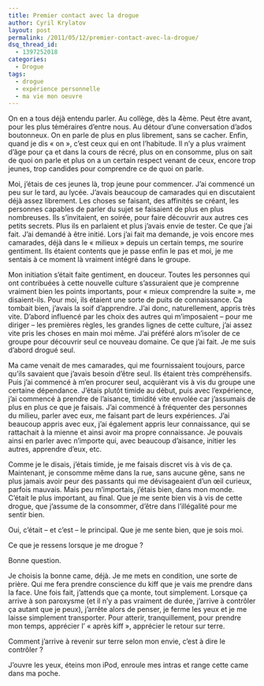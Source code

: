 ```yaml
---
title: Premier contact avec la drogue
author: Cyril Krylatov
layout: post
permalink: /2011/05/12/premier-contact-avec-la-drogue/
dsq_thread_id:
  - 1397252018
categories:
  - Drogue
tags:
  - drogue
  - expérience personnelle
  - ma vie mon oeuvre
---
```

On en a tous déjà entendu parler. Au collège, dès la 4ème. Peut être avant, pour les plus téméraires d’entre nous. Au détour d’une conversation d’ados boutonneux. On en parle de plus en plus librement, sans se cacher. Enfin, quand je dis « on », c’est ceux qui en ont l’habitude. Il n’y a plus vraiment d’âge pour ça et dans la cours de récré, plus on en consomme, plus on sait de quoi on parle et plus on a un certain respect venant de ceux, encore trop jeunes, trop candides pour comprendre ce de quoi on parle.

Moi, j’étais de ces jeunes là, trop jeune pour commencer. J’ai commencé un peu sur le tard, au lycée. J’avais beaucoup de camarades qui en discutaient déjà assez librement. Les choses se faisant, des affinités se créant, les personnes capables de parler du sujet se faisaient de plus en plus nombreuses. Ils s’invitaient, en soirée, pour faire découvrir aux autres ces petits secrets. Plus ils en parlaient et plus j’avais envie de tester. Ce que j’ai fait. J’ai demandé à être initié. Lors j’ai fait ma demande, je vois encore mes camarades, déjà dans le « milieux » depuis un certain temps, me sourire gentiment. Ils étaient contents que je passe enfin le pas et moi, je me sentais à ce moment là vraiment intégré dans le groupe.

Mon initiation s’était faite gentiment, en douceur. Toutes les personnes qui ont contribuées à cette nouvelle culture s’assuraient que je comprenne vraiment bien les points importants, pour « mieux comprendre la suite », me disaient-ils. Pour moi, ils étaient une sorte de puits de connaissance. Ca tombait bien, j’avais la soif d’apprendre. J’ai donc, naturellement, appris très vite. D’abord influencé par les choix des autres qui m’imposaient – pour me diriger – les premières règles, les grandes lignes de cette culture, j’ai assez vite pris les choses en main moi même. J’ai préféré alors m’isoler de ce groupe pour découvrir seul ce nouveau domaine. Ce que j’ai fait. Je me suis d’abord drogué seul. 

Ma came venait de mes camarades, qui me fournissaient toujours, parce qu’ils savaient que j’avais besoin d’être seul. Ils étaient très compréhensifs. Puis j’ai commencé à m’en procurer seul, acquièrant vis à vis du groupe une certaine dépendance. J’étais plutôt timide au début, puis avec l’expérience, j’ai commencé à prendre de l’aisance, timidité vite envolée car j’assumais de plus en plus ce que je faisais. J’ai commencé à fréquenter des personnes du milieu, parler avec eux, me faisant part de leurs expériences. J’ai beaucoup appris avec eux, j’ai également appris leur connaissance, qui se rattachait à la mienne et ainsi avoir ma propre connaissance. Je pouvais ainsi en parler avec n’importe qui, avec beaucoup d’aisance, initier les autres, apprendre d’eux, etc.

Comme je le disais, j’étais timide, je me faisais discret vis à vis de ça. Maintenant, je consomme même dans la rue, sans aucune gêne, sans ne plus jamais avoir peur des passants qui me dévisageaient d’un œil curieux, parfois mauvais. Mais peu m’importais, j’étais bien, dans mon monde. C’était le plus important, au final. Que je me sente bien vis à vis de cette drogue, que j’assume de la consommer, d’être dans l’illégalité pour me sentir bien.

Oui, c’était – et c’est – le principal. Que je me sente bien, que je sois moi.

Ce que je ressens lorsque je me drogue ?

Bonne question.

Je choisis la bonne came, déjà. Je me mets en condition, une sorte de prière. Qui me fera prendre conscience du kiff que je vais me prendre dans la face. Une fois fait, j’attends que ça monte, tout simplement. Lorsque ça arrive à son paroxysme (et il n’y a pas vraiment de durée, j’arrive à contrôler ça autant que je peux), j’arrête alors de penser, je ferme les yeux et je me laisse simplement transporter. Pour atterir, tranquillement, pour prendre mon temps, apprécier l’ « après kiff », apprécier le retour sur terre.

Comment j’arrive à revenir sur terre selon mon envie, c’est à dire le contrôler ?

J’ouvre les yeux, éteins mon iPod, enroule mes intras et range cette came dans ma poche.